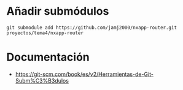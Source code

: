 # Añadir submódulos

```terminal
git submodule add https://github.com/jamj2000/nxapp-router.git proyectos/tema4/nxapp-router
```

# Documentación

- https://git-scm.com/book/es/v2/Herramientas-de-Git-Subm%C3%B3dulos 
